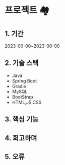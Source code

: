 # 프로젝트 🏘
## 1. 기간  
2023-00-00~2023-00-00
## 2. 기술 스택  
- Java
- Spring Boot
- Gradle
- MySQL
- BootStrap
- HTML,JS,CSS
## 3. 핵심 기능  
## 4. 회고하며  
## 5. 오류  
